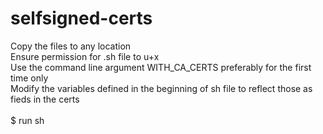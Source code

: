 # selfsigned-certs

Copy the files to any location <br>
Ensure permission for .sh file to u+x<br>
Use the command line argument WITH_CA_CERTS preferably for the first time only<br>
Modify the variables defined in the beginning of sh file to reflect those as fieds in the certs<br><br>
$ run sh <br>

